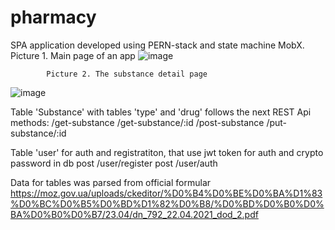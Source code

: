 # pharmacy

SPA application developed using PERN-stack and state machine MobX.
			Picture 1. Main page of an app
![image](https://user-images.githubusercontent.com/66689123/145475806-0070f1cd-d452-433c-b1e8-11cba18cf5cd.png)

			Picture 2. The substance detail page
![image](https://user-images.githubusercontent.com/66689123/145475820-437f33cc-8d53-4793-b4c1-f708a3f50553.png)

Table 'Substance' with tables 'type' and 'drug' follows the next REST Api methods:
/get-substance
/get-substance/:id 
/post-substance
/put-substance/:id 

Table 'user' for auth and registratiton, that use jwt token for auth and crypto password in db
post /user/register
post /user/auth

Data for tables was parsed from official formular https://moz.gov.ua/uploads/ckeditor/%D0%B4%D0%BE%D0%BA%D1%83%D0%BC%D0%B5%D0%BD%D1%82%D0%B8/%D0%BD%D0%B0%D0%BA%D0%B0%D0%B7/23.04/dn_792_22.04.2021_dod_2.pdf
